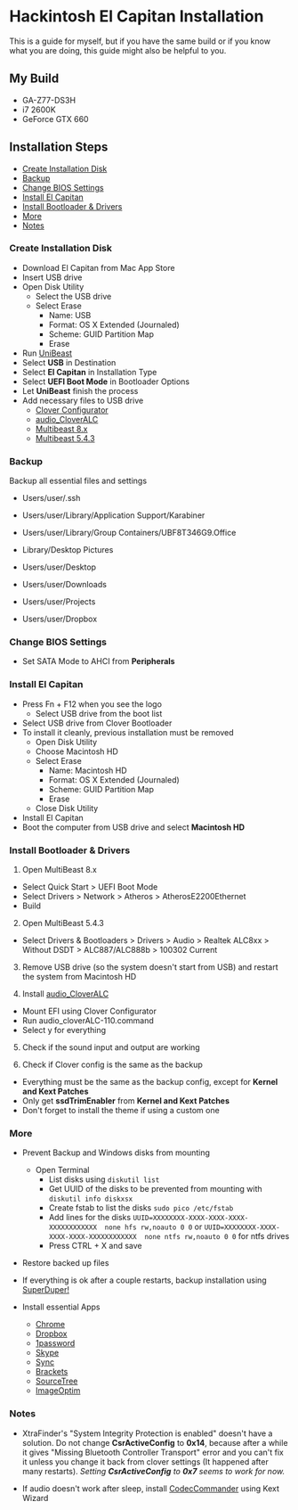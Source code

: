 # Hackintosh El Capitan Installation

This is a guide for myself, but if you have the same build or if you know what you are doing, this guide might also be helpful to you.

## My Build
- GA-Z77-DS3H
- i7 2600K
- GeForce GTX 660

## Installation Steps

- [Create Installation Disk](#disk)
- [Backup](#backup)
- [Change BIOS Settings](#bios)
- [Install El Capitan](#install)
- [Install Bootloader & Drivers](#bootloader)
- [More](#more)
- [Notes](#notes)


### <a name="disk"></a>Create Installation Disk

- Download El Capitan from Mac App Store
- Insert USB drive
- Open Disk Utility
  - Select the USB drive
  - Select Erase
    - Name: USB
    - Format: OS X Extended (Journaled)
    - Scheme: GUID Partition Map
    - Erase
- Run [UniBeast](http://www.tonymacx86.com/downloads.php?do=cat&id=3)
- Select **USB** in Destination
- Select **El Capitan** in Installation Type
- Select **UEFI Boot Mode** in Bootloader Options
- Let **UniBeast** finish the process
- Add necessary files to USB drive
  - [Clover Configurator](http://mackie100projects.altervista.org/download/)
  - [audio_CloverALC](https://github.com/toleda/audio_cloverALC)
  - [Multibeast 8.x](http://www.tonymacx86.com/downloads.php?do=cat&id=3)
  - [Multibeast 5.4.3](http://www.tonymacx86.com/downloads.php?do=cat&id=6)

### <a name="backup"></a>Backup

Backup all essential files and settings

- Users/user/.ssh
- Users/user/Library/Application Support/Karabiner
- Users/user/Library/Group Containers/UBF8T346G9.Office
- Library/Desktop Pictures

- Users/user/Desktop
- Users/user/Downloads
- Users/user/Projects
- Users/user/Dropbox

### <a name="bios"></a>Change BIOS Settings

- Set SATA Mode to AHCI from **Peripherals**

### <a name="install"></a>Install El Capitan

- Press Fn + F12 when you see the logo
  - Select USB drive from the boot list
- Select USB drive from Clover Bootloader
- To install it cleanly, previous installation must be removed
  - Open Disk Utility
  - Choose Macintosh HD
  - Select Erase
    - Name: Macintosh HD
    - Format: OS X Extended (Journaled)
    - Scheme: GUID Partition Map
    - Erase
  - Close Disk Utility
- Install El Capitan
- Boot the computer from USB drive and select **Macintosh HD**

### <a name="bootloader"></a>Install Bootloader & Drivers

1. Open MultiBeast 8.x
  - Select Quick Start > UEFI Boot Mode
  - Select Drivers > Network > Atheros > AtherosE2200Ethernet
  - Build

2. Open MultiBeast 5.4.3
  - Select Drivers & Bootloaders > Drivers > Audio > Realtek ALC8xx > Without DSDT > ALC887/ALC888b > 100302 Current

3. Remove USB drive (so the system doesn't start from USB) and restart the system from Macintosh HD

4. Install [audio_CloverALC](https://github.com/toleda/audio_cloverALC)
  - Mount EFI using Clover Configurator
  - Run audio_cloverALC-110.command
  - Select y for everything

5. Check if the sound input and output are working

6. Check if Clover config is the same as the backup
  - Everything must be the same as the backup config, except for **Kernel and Kext Patches**
  - Only get **ssdTrimEnabler** from **Kernel and Kext Patches**
  - Don't forget to install the theme if using a custom one

### <a name="more"></a>More

- Prevent Backup and Windows disks from mounting
  - Open Terminal
    - List disks using `diskutil list`
    - Get UUID of the disks to be prevented from mounting with `diskutil info diskxsx`
    - Create fstab to list the disks `sudo pico /etc/fstab`
    - Add lines for the disks `UUID=XXXXXXXX-XXXX-XXXX-XXXX-XXXXXXXXXXXX  none hfs rw,noauto 0 0` or `UUID=XXXXXXXX-XXXX-XXXX-XXXX-XXXXXXXXXXXX  none ntfs rw,noauto 0 0` for ntfs drives
    - Press CTRL + X and save

- Restore backed up files

- If everything is ok after a couple restarts, backup installation using [SuperDuper!](http://www.shirt-pocket.com/SuperDuper/SuperDuperDescription.html)

- Install essential Apps
  - [Chrome](https://www.google.com/chrome/browser/desktop/)
  - [Dropbox](https://www.dropbox.com/install)
  - [1password](https://agilebits.com/onepassword/mac)
  - [Skype](http://www.skype.com/en/download-skype/skype-for-mac/)
  - [Sync](https://www.sync.com/install/)
  - [Brackets](http://brackets.io/)
  - [SourceTree](https://www.sourcetreeapp.com/)
  - [ImageOptim](https://imageoptim.com/)
  
### <a name="notes"></a>Notes

- XtraFinder's "System Integrity Protection is enabled" doesn't have a solution. Do not change **CsrActiveConfig** to **0x14**, because after a while it gives "Missing Bluetooth Controller Transport" error and you can't fix it unless you change it back from clover settings (It happened after many restarts). _Setting **CsrActiveConfig** to **0x7** seems to work for now._

- If audio doesn't work after sleep, install [CodecCommander](https://bitbucket.org/RehabMan/os-x-eapd-codec-commander/downloads) using Kext Wizard
